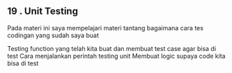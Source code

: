 ## 19 . Unit Testing

Pada materi ini saya mempelajari materi tantang bagaimana cara tes codingan yang sudah saya buat

Testing function yang telah kita buat dan membuat test case agar bisa di test
Cara menjalankan perintah testing unit
Membuat logic supaya code kita bisa di test
